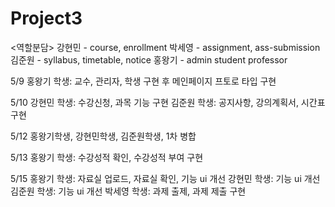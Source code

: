 # Project3

<역할분담>
강현민 - course, enrollment
박세영 - assignment, ass-submission
김준원 - syllabus, timetable, notice
홍왕기 - admin student professor


5/9 홍왕기 학생: 교수, 관리자, 학생 구현 후 메인페이지 프토로 타입 구현

5/10 강현민 학생: 수강신청, 과목 기능 구현
     김준원 학생: 공지사항, 강의계획서, 시간표 구현

5/12 홍왕기학생, 강현민학생, 김준원학생, 1차 병합

5/13 홍왕기 학생: 수강성적 확인, 수강성적 부여 구현

5/15 홍왕기 학생: 자료실 업로드, 자료실 확인, 기능 ui 개선
     강현민 학생: 기능 ui 개선
     김준원 학생: 기능 ui 개선
     박세영 학생: 과제 출제, 과제 제출 구현
